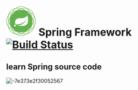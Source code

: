 # <img src="src/docs/spring-framework.png" width="80" height="80"> Spring Framework [![Build Status](https://ci.spring.io/api/v1/teams/spring-framework/pipelines/spring-framework-5.3.x/jobs/build/badge)](https://ci.spring.io/teams/spring-framework/pipelines/spring-framework-5.3.x?groups=Build")

## learn Spring source code

![-7e373e2f30052567](https://amos-image.oss-cn-qingdao.aliyuncs.com/-7e373e2f30052567-20200630110239442.jpg)

